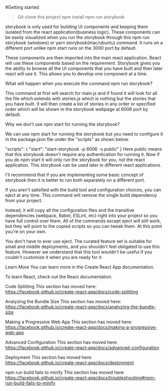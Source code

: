 #Getting started
>Git clone this project
>npm install
>npm run storybook



storybook is only used for building UI components and keeping them isolated from the react application(business logic). These components can be easily visualized when you run the storybook through this npm run storybook (windows) or yarn storybook(mac/ubuntu) command. It runs on a different port unlike npm start runs on the 3000 port by default.

These components are then imported into the main react application. React will use these components based on the requirement. Storybook gives you the ability to browse all the UI components that you have built and then later react will use it. This allows you to develop one component at a time.

What will happen when you execute the command npm run storybook?

This command at first will search for main.js and if found it will look for all the file which extends with stories.js which is nothing but the stories that you have built. It will then create a list of stories in any order or specified order which will be shown in the storybook webpage at 6006 port by default.

Why we don't use npm start for running the storybook?

We can use npm start for running the storybook but you need to configure it in the package.json file under the "scripts" as shown below.

"scripts": { "start": "start-storybook -p 6006 -s public" } Here public means that this storybook doesn't require any authentication for running it. Now if you do npm start it will only run the storybook for you, not the react application. This storybook can be used later in different react applications.

I'll recommend that if you are implementing some basic concept of storybook then it is better to run both separately on a different port.

If you aren't satisfied with the build tool and configuration choices, you can eject at any time. This command will remove the single build dependency from your project.

Instead, it will copy all the configuration files and the transitive dependencies (webpack, Babel, ESLint, etc) right into your project so you have full control over them. All of the commands except eject will still work, but they will point to the copied scripts so you can tweak them. At this point you're on your own.

You don't have to ever use eject. The curated feature set is suitable for small and middle deployments, and you shouldn't feel obligated to use this feature. However we understand that this tool wouldn't be useful if you couldn't customize it when you are ready for it.

Learn More
You can learn more in the Create React App documentation.

To learn React, check out the React documentation.

Code Splitting
This section has moved here: https://facebook.github.io/create-react-app/docs/code-splitting

Analyzing the Bundle Size
This section has moved here: https://facebook.github.io/create-react-app/docs/analyzing-the-bundle-size

Making a Progressive Web App
This section has moved here: https://facebook.github.io/create-react-app/docs/making-a-progressive-web-app

Advanced Configuration
This section has moved here: https://facebook.github.io/create-react-app/docs/advanced-configuration

Deployment
This section has moved here: https://facebook.github.io/create-react-app/docs/deployment

npm run build fails to minify
This section has moved here: https://facebook.github.io/create-react-app/docs/troubleshooting#npm-run-build-fails-to-minify
